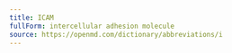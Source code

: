```yaml
---
title: ICAM
fullForm: intercellular adhesion molecule
source: https://openmd.com/dictionary/abbreviations/i
---
```

